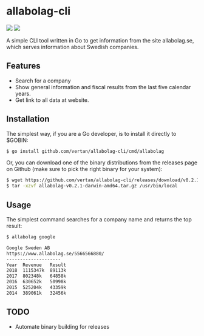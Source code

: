# allabolag-cli
![](https://github.com/vertan/allabolag-cli/workflows/Tests/badge.svg)
![](https://img.shields.io/github/v/release/vertan/allabolag-cli?sort=semver)

A simple CLI tool written in Go to get information from the site allabolag.se, which serves information about Swedish companies.

## Features
- Search for a company
- Show general information and fiscal results from the last five calendar years.
- Get link to all data at website.

## Installation
The simplest way, if you are a Go developer, is to install it directly to $GOBIN:
```bash
$ go install github.com/vertan/allabolag-cli/cmd/allabolag
```

Or, you can download one of the binary distributions from the releases page on Github (make sure to pick the right binary for your system):
```bash
$ wget https://github.com/vertan/allabolag-cli/releases/download/v0.2.1/allabolag-v0.2.1-darwin-amd64.tar.gz
$ tar -xzvf allabolag-v0.2.1-darwin-amd64.tar.gz /usr/bin/local
```

## Usage
The simplest command searches for a company name and returns the top result:
```bash
$ allabolag google

Google Sweden AB
https://www.allabolag.se/5566566880/
--------------------
Year  Revenue   Result
2018  1115347k  89113k
2017  802348k   64858k
2016  630652k   50998k
2015  525204k   43359k
2014  389061k   32456k
```

## TODO
* Automate binary building for releases
